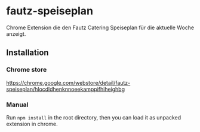 # fautz-speiseplan
Chrome Extension die den Fautz Catering Speiseplan für die aktuelle Woche anzeigt.


## Installation
### Chrome store
https://chrome.google.com/webstore/detail/fautz-speiseplan/hlocdldhenknnoeekamppifhiheighbg

### Manual
Run ```npm install``` in the root directory, then you can load it as unpacked extension in chrome.

